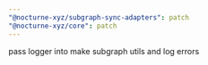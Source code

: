 ```yaml
---
"@nocturne-xyz/subgraph-sync-adapters": patch
"@nocturne-xyz/core": patch
---
```


pass logger into make subgraph utils and log errors
